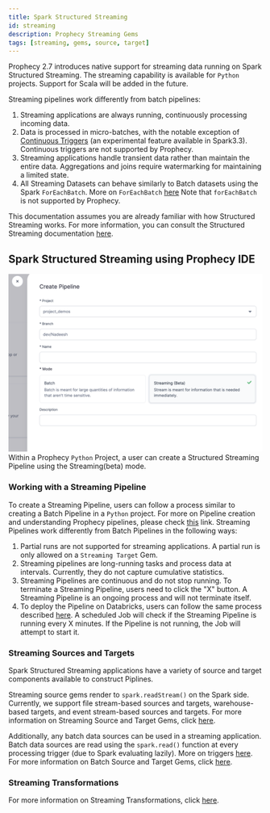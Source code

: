 ```yaml
---
title: Spark Structured Streaming
id: streaming
description: Prophecy Streaming Gems
tags: [streaming, gems, source, target]
---
```


Prophecy 2.7 introduces native support for streaming data running on Spark Structured Streaming. The streaming capability is available for `Python` projects. Support for Scala will be added in the future.

Streaming pipelines work differently from batch pipelines:

1. Streaming applications are always running, continuously processing incoming data.
2. Data is processed in micro-batches, with the notable exception of [Continuous Triggers](https://spark.apache.org/docs/latest/structured-streaming-programming-guide.html#continuous-processing) (an experimental feature available in Spark3.3). Continuous triggers are not supported by Prophecy.
3. Streaming applications handle transient data rather than maintain the entire data. Aggregations and joins require watermarking for maintaining a limited state.
4. All Streaming Datasets can behave similarly to Batch datasets using the Spark `ForEachBatch`. More on `ForEachBatch` [here](https://spark.apache.org/docs/3.1.1/api/python/reference/api/pyspark.sql.streaming.DataStreamWriter.foreachBatch.html) Note that `forEachBatch` is not supported by Prophecy.

This documentation assumes you are already familiar with how Structured Streaming works. For more information, you can consult the Structured Streaming documentation [here](https://spark.apache.org/docs/latest/structured-streaming-programming-guide.html).

## Spark Structured Streaming using Prophecy IDE

![How to Create a Streaming Pipeline](./img/create-streaming-pipeline.png)
Within a Prophecy `Python` Project, a user can create a Structured Streaming Pipeline using the Streaming(beta) mode.

### Working with a Streaming Pipeline

To create a Streaming Pipeline, users can follow a process similar to creating a Batch Pipeline in a `Python` project. For more on Pipeline creation and understanding Prophecy pipelines, please check [this](/docs/concepts/project/pipelines.md) link. Streaming Pipelines work differently from Batch Pipelines in the following ways:

1. Partial runs are not supported for streaming applications. A partial run is only allowed on a `Streaming Target` Gem.
2. Streaming pipelines are long-running tasks and process data at intervals. Currently, they do not capture cumulative statistics.
3. Streaming Pipelines are continuous and do not stop running. To terminate a Streaming Pipeline, users need to click the "X" button. A Streaming Pipeline is an ongoing process and will not terminate itself.
4. To deploy the Pipeline on Databricks, users can follow the same process described [here](/low-code-jobs/databricks-jobs). A scheduled Job will check if the Streaming Pipeline is running every X minutes. If the Pipeline is not running, the Job will attempt to start it.

### Streaming Sources and Targets

Spark Structured Streaming applications have a variety of source and target components available to construct Piplines.

Streaming source gems render to `spark.readStream()` on the Spark side. Currently, we support file stream-based sources and targets, warehouse-based targets, and event stream-based sources and targets. For more information on Streaming Source and Target Gems, click [here](/category/streaming-sources-and-targets).

Additionally, any batch data sources can be used in a streaming application. Batch data sources are read using the `spark.read()` function at every processing trigger (due to Spark evaluating lazily). More on triggers [here](https://spark.apache.org/docs/latest/structured-streaming-programming-guide.html#triggers). For more information on Batch Source and Target Gems, click [here](/low-code-spark/gems/source-target/source-target.md).

### Streaming Transformations

For more information on Streaming Transformations, click [here](./streaming-transformations.md).
